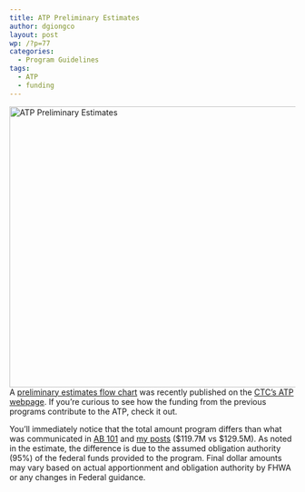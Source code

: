 ```yaml
---
title: ATP Preliminary Estimates
author: dgiongco
layout: post
wp: /?p=77
categories:
  - Program Guidelines
tags:
  - ATP
  - funding
---
```

[<img height="495" alt="ATP Preliminary Estimates" width="909" class="aligncenter size-full wp-image-2253" src="http://localhost:8888/wp-content/uploads/2013/11/ATP-Preliminary-Estimates.png" />][1]A [preliminary estimates flow chart][1] was recently published on the [CTC&#8217;s ATP webpage][2]. If you&#8217;re curious to see how the funding from the previous programs contribute to the ATP, check it out.

You&#8217;ll immediately notice that the total amount program differs than what was communicated in [AB 101][3] and [my posts][4] ($119.7M vs $129.5M). As noted in the estimate, the difference is due to the assumed obligation authority (95%) of the federal funds provided to the program. Final dollar amounts may vary based on actual apportionment and obligation authority by FHWA or any changes in Federal guidance.

 [1]: http://www.catc.ca.gov/programs/ATP/Preliminary_ATP_flow_chart111213.pdf
 [2]: http://www.catc.ca.gov/programs/ATP.htm
 [3]: http://www.catc.ca.gov/programs/ATP/AB_101_2013.pdf
 [4]: /blog/2013/10/11/atp-october-update